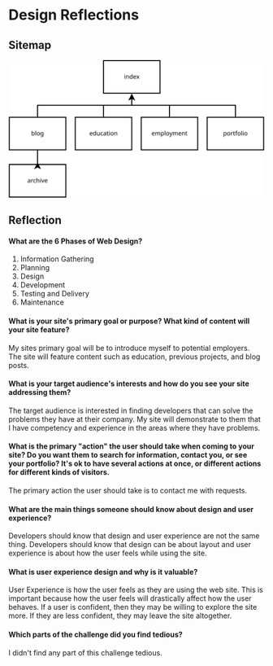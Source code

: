 # Design Reflections

## Sitemap

![site-map](imgs/site-map.svg)

## Reflection


#### What are the 6 Phases of Web Design?
  1. Information Gathering
  2. Planning
  3. Design
  4. Development
  5. Testing and Delivery
  6. Maintenance

#### What is your site's primary goal or purpose? What kind of content will your site feature?

My sites primary goal will be to introduce myself to potential employers. The site will feature content such as education, previous projects, and blog posts.

#### What is your target audience's interests and how do you see your site addressing them?

The target audience is interested in finding developers that can solve the problems they have at their company. My site will demonstrate to them that I have competency and experience in the areas where they have problems.

#### What is the primary "action" the user should take when coming to your site? Do you want them to search for information, contact you, or see your portfolio? It's ok to have several actions at once, or different actions for different kinds of visitors.

The primary action the user should take is to contact me with requests.

#### What are the main things someone should know about design and user experience?

Developers should know that design and user experience are not the same thing. Developers should know that design can be about layout and
user experience is about how the user feels while using the site.

#### What is user experience design and why is it valuable?
User Experience is how the user feels as they are using the web site. This is important because how the user feels will drastically affect how the user behaves. If a user is confident, then they may be willing to explore the site more. If they are less confident, they may leave the site altogether.

#### Which parts of the challenge did you find tedious?

I didn't find any part of this challenge tedious.
